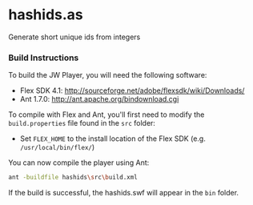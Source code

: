 # hashids.as
Generate short unique ids from integers

### Build Instructions

To build the JW Player, you will need the following software:

 * Flex SDK 4.1: http://sourceforge.net/adobe/flexsdk/wiki/Downloads/
 * Ant 1.7.0: http://ant.apache.org/bindownload.cgi

To compile with Flex and Ant, you'll first need to modify the `build.properties` file found in the `src` folder:

* Set `FLEX_HOME` to the install location of the Flex SDK (e.g. `/usr/local/bin/flex/`)

You can now compile the player using Ant:

```sh
ant -buildfile hashids\src\build.xml
```

If the build is successful, the hashids.swf will appear in the `bin` folder.
